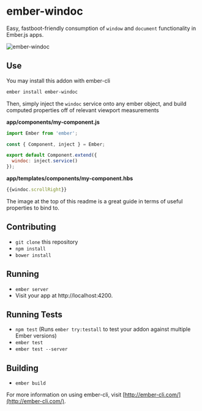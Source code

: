 # ember-windoc

Easy, fastboot-friendly consumption of `window` and `document` functionality in Ember.js apps.

![ember-windoc](http://i63.tinypic.com/108ifdw.png)

## Use

You may install this addon with ember-cli
```sh
ember install ember-windoc
```

Then, simply inject the `windoc` service onto any ember object, and build computed properties off of relevant viewport measurements

**app/components/my-component.js**
```js
import Ember from 'ember';

const { Component, inject } = Ember;

export default Component.extend({
  windoc: inject.service()
});

```

**app/templates/components/my-component.hbs**
```js
{{windoc.scrollRight}}
```

The image at the top of this readme is a great guide in terms of useful properties to bind to.

## Contributing

* `git clone` this repository
* `npm install`
* `bower install`

## Running

* `ember server`
* Visit your app at http://localhost:4200.

## Running Tests

* `npm test` (Runs `ember try:testall` to test your addon against multiple Ember versions)
* `ember test`
* `ember test --server`

## Building

* `ember build`

For more information on using ember-cli, visit [http://ember-cli.com/](http://ember-cli.com/).
